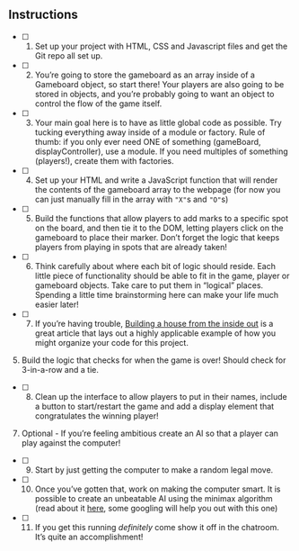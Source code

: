 ## Instructions

- [ ]  1. Set up your project with HTML, CSS and Javascript files and get the Git repo all set up.
- [ ]  2. You’re going to store the gameboard as an array inside of a Gameboard object, so start there!  Your players are also going to be stored in objects, and you’re probably going to want an object to control the flow of the game itself.
- [ ]  3. Your main goal here is to have as little global code as possible.  Try tucking everything away inside of a module or factory.  Rule of thumb: if you only ever need ONE of something (gameBoard, displayController), use a module.  If you need multiples of something (players!), create them with factories.
- [ ]  4. Set up your HTML and write a JavaScript function that will render the contents of the gameboard array to the webpage (for now you can just manually fill in the array with `"X"`s and `"O"`s)
- [ ]  5. Build the functions that allow players to add marks to a specific spot on the board, and then tie it to the DOM, letting players click on the gameboard to place their marker. Don’t forget the logic that keeps players from playing in spots that are already taken!
- [ ]  6. Think carefully about where each bit of logic should reside. Each little piece of functionality should be able to fit in the game, player or gameboard objects. Take care to put them in “logical” places.  Spending a little time brainstorming here can make your life 
much easier later!
- [ ]  7. If you’re having trouble, [Building a house from the inside out](https://www.ayweb.dev/blog/building-a-house-from-the-inside-out) is a great article that lays out a highly applicable example of how you might organize your code for this project.
5. Build the logic that checks for when the game is over!  Should check for 3-in-a-row and a tie.
- [ ]  8. Clean up the interface to allow players to put in their names, include a button to start/restart the game and add a display element that congratulates the winning player!
7. Optional - If you’re feeling ambitious create an AI so that a player can play against the computer!
- [ ]  9. Start by just getting the computer to make a random legal move.
- [ ]  10. Once you’ve gotten that, work on making the computer smart.  It is possible to create an unbeatable AI using the minimax algorithm (read about it [here](https://en.wikipedia.org/wiki/Minimax), some googling will help you out with this one)
- [ ]  11. If you get this running *definitely* come show it off in the chatroom.  It’s quite an accomplishment!
